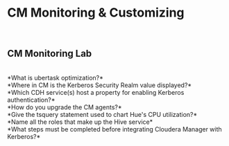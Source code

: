<h1>CM Monitoring & Customizing</h1><br>
<h2>CM Monitoring Lab</h2><br>
*What is ubertask optimization?*<br>
*Where in CM is the Kerberos Security Realm value displayed?*<br>
*Which CDH service(s) host a property for enabling Kerberos authentication?*<br>
*How do you upgrade the CM agents?*<br>
*Give the tsquery statement used to chart Hue's CPU utilization?*<br>
*Name all the roles that make up the Hive service*<br>
*What steps must be completed before integrating Cloudera Manager with Kerberos?*<br>


